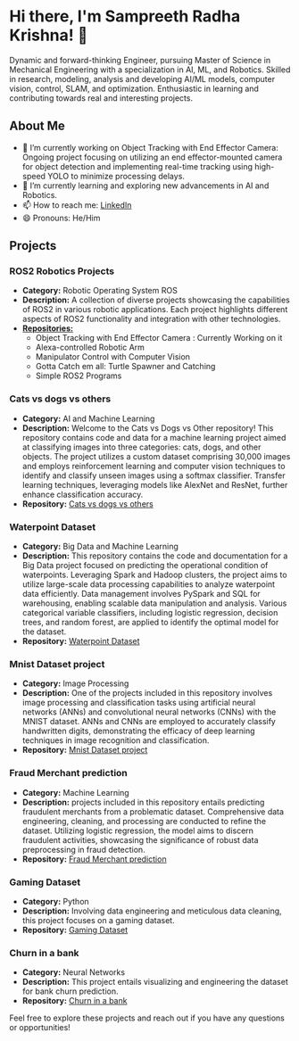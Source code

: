 # Hi there, I'm Sampreeth Radha Krishna! 👋

Dynamic and forward-thinking Engineer, pursuing Master of Science in Mechanical Engineering with a specialization in AI, ML, and Robotics. Skilled in research, modeling, analysis and developing AI/ML models, computer vision, control, SLAM, and optimization. Enthusiastic in learning and contributing towards real and interesting projects.

## About Me

- 🔭 I’m currently working on Object Tracking with End Effector Camera: Ongoing project focusing on utilizing an end effector-mounted camera for object detection and implementing real-time tracking using high-speed YOLO to minimize processing delays.
- 🌱 I’m currently learning and exploring new advancements in AI and Robotics.
- 📫 How to reach me: [LinkedIn](https://www.linkedin.com/in/sampreethradhakrishna/)
- 😄 Pronouns: He/Him

## Projects

### ROS2 Robotics Projects
- **Category:** Robotic Operating System ROS
- **Description:** A collection of diverse projects showcasing the capabilities of ROS2 in various robotic applications. Each project highlights different aspects of ROS2 functionality and integration with other technologies.
- **[Repositories:](https://github.com/Sampreeth98/ROS2-Projects)**
  - Object Tracking with End Effector Camera : Currently Working on it
  - Alexa-controlled Robotic Arm
  - Manipulator Control with Computer Vision
  - Gotta Catch em all: Turtle Spawner and Catching
  - Simple ROS2 Programs
    
### Cats vs dogs vs others
- **Category:** AI and Machine Learning
- **Description:** Welcome to the Cats vs Dogs vs Other repository! This repository contains code and data for a machine learning project aimed at classifying images into three categories: cats, dogs, and other objects. The project utilizes a custom dataset comprising 30,000 images and employs reinforcement learning and computer vision techniques to identify and classify unseen images using a softmax classifier. Transfer learning techniques, leveraging models like AlexNet and ResNet, further enhance classification accuracy.
- **Repository:** [Cats vs dogs vs others](https://github.com/Sampreeth98/Cats-vs-Dogs-vs-Other)

### Waterpoint Dataset
- **Category:** Big Data and Machine Learning
- **Description:** This repository contains the code and documentation for a Big Data project focused on predicting the operational condition of waterpoints. Leveraging Spark and Hadoop clusters, the project aims to utilize large-scale data processing capabilities to analyze waterpoint data efficiently. Data management involves PySpark and SQL for warehousing, enabling scalable data manipulation and analysis. Various categorical variable classifiers, including logistic regression, decision trees, and random forest, are applied to identify the optimal model for the dataset.
- **Repository:** [Waterpoint Dataset](https://github.com/Sampreeth98/Big_Data_Project)

### Mnist Dataset project
- **Category:** Image Processing
- **Description:** One of the projects included in this repository involves image processing and classification tasks using artificial neural networks (ANNs) and convolutional neural networks (CNNs) with the MNIST dataset. ANNs and CNNs are employed to accurately classify handwritten digits, demonstrating the efficacy of deep learning techniques in image recognition and classification.
- **Repository:** [Mnist Dataset project](https://github.com/Sampreeth98/Image-Processing-Projects)

### Fraud Merchant prediction
- **Category:** Machine Learning
- **Description:** projects included in this repository entails predicting fraudulent merchants from a problematic dataset. Comprehensive data engineering, cleaning, and processing are conducted to refine the dataset. Utilizing logistic regression, the model aims to discern fraudulent activities, showcasing the significance of robust data preprocessing in fraud detection.
- **Repository:** [Fraud Merchant prediction](https://github.com/Sampreeth98/Machine-Learning-Projects)

### Gaming Dataset
- **Category:** Python
- **Description:** Involving data engineering and meticulous data cleaning, this project focuses on a gaming dataset.
- **Repository:** [Gaming Dataset](https://github.com/Sampreeth98/Python-Projects)

### Churn in a bank
- **Category:** Neural Networks
- **Description:** This project entails visualizing and engineering the dataset for bank churn prediction.
- **Repository:** [Churn in a bank](https://github.com/Sampreeth98/Neural-Networks-Projects)



Feel free to explore these projects and reach out if you have any questions or opportunities!

<!---
Sampreeth98/Sampreeth98 is a ✨ special ✨ repository because its `README.md` (this file) appears on your GitHub profile.
You can click the Preview link to take a look at your changes.
--->
